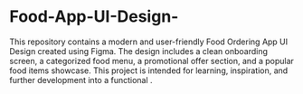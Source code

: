 # Food-App-UI-Design-
This repository contains a modern and user-friendly Food Ordering App UI Design created using Figma. The design includes a clean onboarding screen, a categorized food menu, a promotional offer section, and a popular food items showcase. This project is intended for learning, inspiration, and further development into a functional .
